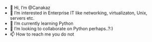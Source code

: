 - 👋 Hi, I’m @Canakaz
- 👀 I’m interested in Enterprise IT like networking, virtualizaton, Unix, servers etc.
- 🌱 I’m currently learning Python
- 💞️ I’m looking to collaborate on Python perhaps..?:)
- 📫 How to reach me you do not

<!---
Canakaz/Canakaz is a ✨ special ✨ repository because its `README.md` (this file) appears on your GitHub profile.
You can click the Preview link to take a look at your changes.
--->
